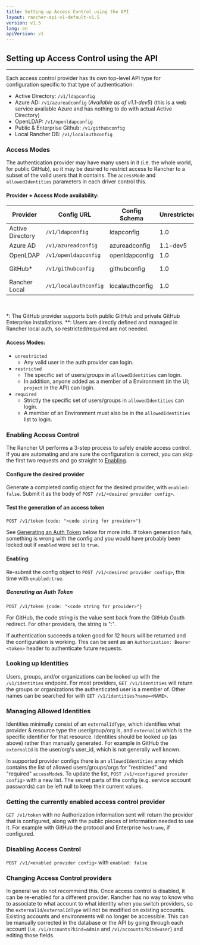 ```yaml
---
title: Setting up Access Control using the API
layout: rancher-api-v1-default-v1.5
version: v1.5
lang: en
apiVersion: v1
---
```


## Setting up Access Control using the API
---

Each access control provider has its own top-level API type for configuration specific to that type of authentication:

* Active Directory: `/v1/ldapconfig`
* Azure AD: `/v1/azureadconfig` (_Available as of v1.1-dev5_) (this is a web service available Azure and has nothing to do with actual Active Directory)
* OpenLDAP: `/v1/openldapconfig`
* Public & Enterprise Github: `/v1/githubconfig`
* Local Rancher DB: `/v1/localauthconfig`

### Access Modes

The authentication provider may have many users in it (i.e. the whole world, for public GitHub), so it may be desired to restrict access to Rancher to a subset of the valid users that it contains.  The `accessMode` and `allowedIdentities` parameters in each driver control this.

#### Provider + Access Mode availability:

Provider         | Config URL          | Config Schema   | Unrestricted | Restricted    | Required
-----------------|---------------------|-----------------|--------------|---------------|---------
Active Directory | `/v1/ldapconfig`      | ldapconfig      | 1.0          | 1.1-dev5      | 1.1-dev5
Azure AD         | `/v1/azureadconfig`   | azureadconfig   | 1.1-dev5     | Future        | Future
OpenLDAP         | `/v1/openldapconfig`  | openldapconfig  | 1.0          | Future        | Future
GitHub*          | `/v1/githubconfig`    | githubconfig    | 1.0          | 1.0           | 1.1-dev5         
Rancher Local    | `/v1/localauthconfig` | localauthconfig | 1.0          | N/A**          | N/A**

<br>

*: The GitHub provider supports both public GitHub and private GitHub Enterprise installations.
**: Users are directly defined and managed in Rancher local auth, so restricted/required are not needed.

#### Access Modes:
* `unrestricted`
  * Any valid user in the auth provider can login.
* `restricted`
  * The specific set of users/groups in `allowedIdentities` can login.
  * In addition, anyone added as a member of a Environment (in the UI; `project` in the API) can login.
* `required`
  * Strictly the specific set of users/groups in `allowedIdentities` can login.  
  * A member of an Environment must also be in the `allowedIdentities` list to login.

### Enabling Access Control

The Rancher UI performs a 3-step process to safely enable access control.  If you are automating and are sure the configuration is correct, you can skip the first two requests and go straight to [Enabling](#enabling).

#### Configure the desired provider

Generate a completed config object for the desired provider, with `enabled: false`.  Submit it as the body of `POST /v1/<desired provider config>`.

#### Test the generation of an access token

`POST /v1/token` `{code: "<code string for provider>"}`

See [Generating an Auth Token](#generating-an-auth-token) below for more info.  If token generation fails, something is wrong with the config and you would have probably been locked out if `enabled` were set to `true`.

#### Enabling

Re-submit the config object to `POST /v1/<desired provider config>`, this time with `enabled:true`.

##### Generating an Auth Token
`POST /v1/token {code: "<code string for provider>"}`

For GitHub, the code string is the value sent back from the GitHub Oauth redirect.  For other providers, the string is "<username>:<password>".

If authentication succeeds a token good for 12 hours will be returned and the configuration is working.  This can be sent as an `Authorization: Bearer <token>` header to authenticate future requests.

### Looking up Identities

Users, groups, and/or organizations can be looked up with the `/v1/identities` endpoint.  For most providers, `GET /v1/identities` will return the groups or organizations the authenticated user is a member of.  Other names can be searched for with `GET /v1/identities?name=<NAME>`.

### Managing Allowed Identities

Identities minimally consist of an `externalIdType`, which identifies what provider & resource type the user/group/org is, and `externalId` which is the specific identifier for that resource.  Identities should be looked up (as above) rather than manually generated.  For example in GitHub the `externalId` is the user/org's user_id, which is not generally well known.

In supported provider configs there is an `allowedIdentities` array which contains the list of allowed users/groups/orgs for "restricted" and "required" `accessMode`s.  To update the list, `POST /v1/<configured provider config>` with a new list.  The secret parts of the config (e.g. service account passwords) can be left null to keep their current values.

### Getting the currently enabled access control provider

`GET /v1/token` with no Authorization information sent will return the provider that is configured, along with the public pieces of information needed to use it.  For example with GitHub the protocol and Enterprise `hostname`, if configured.

### Disabling Access Control

`POST /v1/<enabled provider config>` with `enabled: false`

### Changing Access Control providers

In general we do not recommend this.  Once access control is disabled, it can be re-enabled for a different provider.  Rancher has no way to know who to associate to what account to what identity when you switch providers, so the `externalId`/`externalIdType` will not be modified on existing accounts.  Existing accounts and environments will no longer be accessible.  This can be manually corrected in the database or the API by going through each account (i.e. `/v1/accounts?kind=admin` and `/v1/accounts?kind=user`) and editing those fields.
